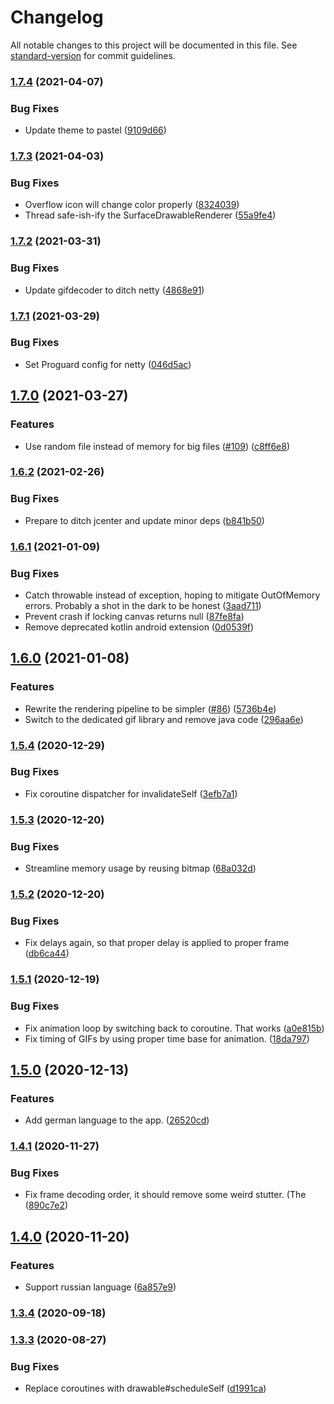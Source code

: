 # Changelog

All notable changes to this project will be documented in this file. See [standard-version](https://github.com/conventional-changelog/standard-version) for commit guidelines.

### [1.7.4](https://github.com/redwarp/gif-wallpaper/compare/v1.7.3...v1.7.4) (2021-04-07)


### Bug Fixes

* Update theme to pastel ([9109d66](https://github.com/redwarp/gif-wallpaper/commit/9109d66e14e58ab6076d4a6ef0b66a3fb97e8844))

### [1.7.3](https://github.com/redwarp/gif-wallpaper/compare/v1.7.2...v1.7.3) (2021-04-03)


### Bug Fixes

* Overflow icon will change color properly ([8324039](https://github.com/redwarp/gif-wallpaper/commit/832403915e3b27309f55eb022e147b1e9b402530))
* Thread safe-ish-ify the SurfaceDrawableRenderer ([55a9fe4](https://github.com/redwarp/gif-wallpaper/commit/55a9fe41c4ea4b09a744e7362a279b34d78b2457))

### [1.7.2](https://github.com/redwarp/gif-wallpaper/compare/v1.7.1...v1.7.2) (2021-03-31)


### Bug Fixes

* Update gifdecoder to ditch netty ([4868e91](https://github.com/redwarp/gif-wallpaper/commit/4868e915ff40767b04275e9e3d8b42ab536f61ab))

### [1.7.1](https://github.com/redwarp/gif-wallpaper/compare/v1.7.0...v1.7.1) (2021-03-29)


### Bug Fixes

* Set Proguard config for netty ([046d5ac](https://github.com/redwarp/gif-wallpaper/commit/046d5acae076b14f1de51b13248cc5a1d088b8fa))

## [1.7.0](https://github.com/redwarp/gif-wallpaper/compare/v1.6.2...v1.7.0) (2021-03-27)


### Features

* Use random file instead of memory for big files ([#109](https://github.com/redwarp/gif-wallpaper/issues/109)) ([c8ff6e8](https://github.com/redwarp/gif-wallpaper/commit/c8ff6e8a7d4eb20896e9f9c7ba9128b0103fd480))

### [1.6.2](https://github.com/redwarp/gif-wallpaper/compare/v1.6.1...v1.6.2) (2021-02-26)


### Bug Fixes

* Prepare to ditch jcenter and update minor deps ([b841b50](https://github.com/redwarp/gif-wallpaper/commit/b841b50b32d369b44a9077dd4908ce2e5d2f2c69))

### [1.6.1](https://github.com/redwarp/gif-wallpaper/compare/v1.6.0...v1.6.1) (2021-01-09)


### Bug Fixes

* Catch throwable instead of exception, hoping to mitigate OutOfMemory errors. Probably a shot in the dark to be honest ([3aad711](https://github.com/redwarp/gif-wallpaper/commit/3aad711ae15f06320af2a14a1fc46c705007055c))
* Prevent crash if locking canvas returns null ([87fe8fa](https://github.com/redwarp/gif-wallpaper/commit/87fe8fa1a21d912e1153fad9ba591d8b35265673))
* Remove deprecated kotlin android extension ([0d0539f](https://github.com/redwarp/gif-wallpaper/commit/0d0539fa6dee3302abb0d0002e194ae4349a84bb))

## [1.6.0](https://github.com/redwarp/gif-wallpaper/compare/v1.5.4...v1.6.0) (2021-01-08)


### Features

* Rewrite the rendering pipeline to be simpler ([#86](https://github.com/redwarp/gif-wallpaper/issues/86)) ([5736b4e](https://github.com/redwarp/gif-wallpaper/commit/5736b4ea59267baa3751ddfea49f46623f84e19b))
* Switch to the dedicated gif library and remove java code ([296aa6e](https://github.com/redwarp/gif-wallpaper/commit/296aa6ed8a9005821f317d297829bfbeb9cdf669))

### [1.5.4](https://github.com/redwarp/gif-wallpaper/compare/v1.5.3...v1.5.4) (2020-12-29)


### Bug Fixes

* Fix coroutine dispatcher for invalidateSelf ([3efb7a1](https://github.com/redwarp/gif-wallpaper/commit/3efb7a18835c31aa3d1cf8838c3e51a78dffb03a))

### [1.5.3](https://github.com/redwarp/gif-wallpaper/compare/v1.5.2...v1.5.3) (2020-12-20)


### Bug Fixes

* Streamline memory usage by reusing bitmap ([68a032d](https://github.com/redwarp/gif-wallpaper/commit/68a032d511a84f3682cdf7d36edeeb6f5d092aa4))

### [1.5.2](https://github.com/redwarp/gif-wallpaper/compare/v1.5.1...v1.5.2) (2020-12-20)


### Bug Fixes

* Fix delays again, so that proper delay is applied to proper frame ([db6ca44](https://github.com/redwarp/gif-wallpaper/commit/db6ca446234edabb07fd4331b3e16f9ae0d5fb36))

### [1.5.1](https://github.com/redwarp/gif-wallpaper/compare/v1.5.0...v1.5.1) (2020-12-19)


### Bug Fixes

* Fix animation loop by switching back to coroutine. That works ([a0e815b](https://github.com/redwarp/gif-wallpaper/commit/a0e815bc51bad7c1991fa3ee5c1128f9dcced137))
* Fix timing of GIFs by using proper time base for animation. ([18da797](https://github.com/redwarp/gif-wallpaper/commit/18da7973709722b367e2c3770ef78c5f774c0d1c))

## [1.5.0](https://github.com/redwarp/gif-wallpaper/compare/v1.4.1...v1.5.0) (2020-12-13)


### Features

* Add german language to the app. ([26520cd](https://github.com/redwarp/gif-wallpaper/commit/26520cd6be98af3e6bddb76fe9b44cf5f823f77e))

### [1.4.1](https://github.com/redwarp/gif-wallpaper/compare/v1.4.0...v1.4.1) (2020-11-27)


### Bug Fixes

* Fix frame decoding order, it should remove some weird stutter. (The ([890c7e2](https://github.com/redwarp/gif-wallpaper/commit/890c7e2fd13a9a3eea6f89fb86e40792e5f31164))

## [1.4.0](https://github.com/redwarp/gif-wallpaper/compare/v1.3.4...v1.4.0) (2020-11-20)


### Features

* Support russian language ([6a857e9](https://github.com/redwarp/gif-wallpaper/commit/6a857e9548be352dc7532e183e6e7b52e6362ebd))

### [1.3.4](https://github.com/redwarp/gif-wallpaper/compare/v1.3.3...v1.3.4) (2020-09-18)

### [1.3.3](https://github.com/redwarp/gif-wallpaper/compare/v1.3.2...v1.3.3) (2020-08-27)


### Bug Fixes

* Replace coroutines with drawable#scheduleSelf ([d1991ca](https://github.com/redwarp/gif-wallpaper/commit/d1991cacec246b01229de25a0ad5d7fc5f88c266))
